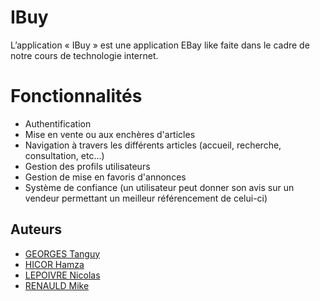 # IBuy

L’application « IBuy » est une application EBay like faite dans le cadre de notre cours de technologie internet. 

# Fonctionnalités

* Authentification
* Mise en vente ou aux enchères d'articles
* Navigation à travers les différents articles (accueil, recherche, consultation, etc...)
* Gestion des profils utilisateurs
* Gestion de mise en favoris d'annonces
* Système de confiance (un utilisateur peut donner son avis sur un vendeur permettant un meilleur référencement de celui-ci)

## Auteurs

* [GEORGES Tanguy](https://github.com/Tanguy2311)
* [HICOR Hamza](https://github.com/Hicorhamza)
* [LEPOIVRE Nicolas](https://github.com/NicolasSouye)
* [RENAULD Mike](https://github.com/Natsuko410)